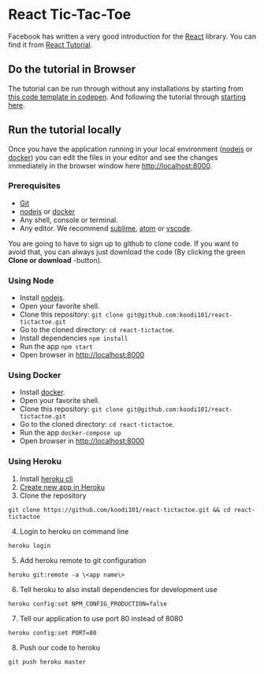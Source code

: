 # React Tic-Tac-Toe

Facebook has written a very good introduction for the [React](https://reactjs.org/) library. You can find it from [React Tutorial](https://reactjs.org/tutorial/tutorial.html).

## Do the tutorial in Browser

The tutorial can be run through without any installations by starting from [this code template in codepen](https://codepen.io/gaearon/pen/oWWQNa?editors=0010). And following the tutorial through [starting here](https://reactjs.org/tutorial/tutorial.html#overview).

## Run the tutorial locally

Once you have the application running in your local environment ([nodejs](https://nodejs.org/en/download/package-manager/) or [docker](https://docs.docker.com/install/)) you can edit the files in your editor and see the changes immediately in the browser window here [http://localhost:8000](http://localhost:8000).

### Prerequisites

* [Git](https://www.atlassian.com/git/tutorials/install-git)
* [nodejs](https://nodejs.org/en/download/package-manager/) or [docker](https://docs.docker.com/install/)
* Any shell, console or terminal.
* Any editor. We recommend [sublime](https://www.sublimetext.com/), [atom](https://atom.io/) or [vscode](https://code.visualstudio.com/).

You are going to have to sign up to github to clone code. If you want to avoid that, you can always just download the code (By clicking the green **Clone or download** -button).

### Using Node

* Install [nodejs](https://nodejs.org/en/download/package-manager/).
* Open your favorite shell.
* Clone this repository: `git clone git@github.com:koodi101/react-tictactoe.git`
* Go to the cloned directory: `cd react-tictactoe`.
* Install dependencies `npm install`
* Run the app `npm start`
* Open browser in [http://localhost:8000](http://localhost:8000)


### Using Docker

* Install [docker](https://docs.docker.com/install/).
* Open your favorite shell.
* Clone this repository: `git clone git@github.com:koodi101/react-tictactoe.git`
* Go to the cloned directory: `cd react-tictactoe`.
* Run the app `docker-compose up`
* Open browser in [http://localhost:8000](http://localhost:8000)

### Using Heroku
1. Install [heroku cli](https://devcenter.heroku.com/articles/heroku-cli)
2. [Create new app in Heroku](https://dashboard.heroku.com/new-app)
3. Clone the repository
```
git clone https://github.com/koodi101/react-tictactoe.git && cd react-tictactoe
```
4. Login to heroku on command line
```
heroku login
```
5. Add heroku remote to git configuration
```
heroku git:remote -a \<app name\>
```
6. Tell heroku to also install dependencies for development use
```
heroku config:set NPM_CONFIG_PRODUCTION=false
```
7. Tell our application to use port 80 instead of 8080
```
heroku config:set PORT=80
```
8. Push our code to heroku
```
git push heroku master
```
